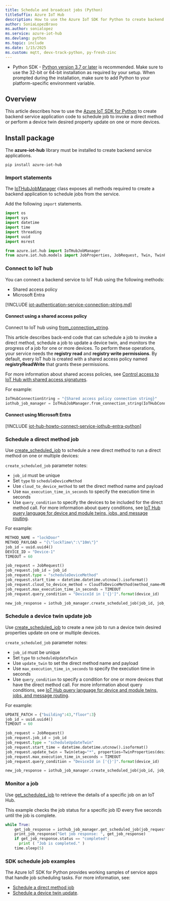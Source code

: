 ```yaml
---
title: Schedule and broadcast jobs (Python)
titleSuffix: Azure IoT Hub
description: How to use the Azure IoT SDK for Python to create backend service application code for job scheduling.
author: SoniaLopezBravo
ms.author: sonialopez
ms.service: azure-iot-hub
ms.devlang: python
ms.topic: include
ms.date: 1/15/2025
ms.custom: mqtt, devx-track-python, py-fresh-zinc
---
```


  * Python SDK - [Python version 3.7 or later](https://www.python.org/downloads/) is recommended. Make sure to use the 32-bit or 64-bit installation as required by your setup. When prompted during the installation, make sure to add Python to your platform-specific environment variable.

## Overview

This article describes how to use the [Azure IoT SDK for Python](https://github.com/Azure/azure-iot-sdk-python) to create backend service application code to schedule job to invoke a direct method or perform a device twin desired property update on one or more devices.

## Install package

The **azure-iot-hub** library must be installed to create backend service applications.

```cmd/sh
pip install azure-iot-hub
```

### Import statements

The [IoTHubJobManager](/python/api/azure-iot-hub/azure.iot.hub.iothubjobmanager) class exposes all methods required to create a backend application to schedule jobs from the service.

Add the following `import` statements.

```python
import os
import sys
import datetime
import time
import threading
import uuid
import msrest

from azure.iot.hub import IoTHubJobManager
from azure.iot.hub.models import JobProperties, JobRequest, Twin, TwinProperties, CloudToDeviceMethod
```

### Connect to IoT hub

You can connect a backend service to IoT Hub using the following methods:

* Shared access policy
* Microsoft Entra

[!INCLUDE [iot-authentication-service-connection-string.md](iot-authentication-service-connection-string.md)]

#### Connect using a shared access policy

Connect to IoT hub using [from_connection_string](/python/api/azure-iot-hub/azure.iot.hub.iothubjobmanager?#azure-iot-hub-iothubjobmanager-from-connection-string).

This article describes back-end code that can schedule a job to invoke a direct method, schedule a job to update a device twin, and monitors the progress of a job for one or more devices. To perform these operations, your service needs the **registry read** and **registry write permissions**. By default, every IoT hub is created with a shared access policy named **registryReadWrite** that grants these permissions.

For more information about shared access policies, see [Control access to IoT Hub with shared access signatures](/azure/iot-hub/authenticate-authorize-sas).

For example:

```python
IoTHubConnectionString = "{Shared access policy connection string}"
iothub_job_manager = IoTHubJobManager.from_connection_string(IoTHubConnectionString)
```

#### Connect using Microsoft Entra

[!INCLUDE [iot-hub-howto-connect-service-iothub-entra-python](iot-hub-howto-connect-service-iothub-entra-dotnet.md)]

### Schedule a direct method job

Use [create_scheduled_job](/python/api/azure-iot-hub/azure.iot.hub.iothubjobmanager?#azure-iot-hub-iothubjobmanager-create-scheduled-job) to schedule a new direct method to run a direct method on one or multiple devices:

`create_scheduled_job` parameter notes:

* `job_id` must be unique
* Set `type` to `scheduleDeviceMethod`
* Use `cloud_to_device_method` to set the direct method name and payload
* Use `max_execution_time_in_seconds` to specify the execution time in seconds
* Use `query_condition` to specify the devices to be included for the direct method call. For more information about query conditions, see [IoT Hub query language for device and module twins, jobs, and message routing](/azure/iot-hub/iot-hub-devguide-query-language).

For example:

```python
METHOD_NAME = "lockDoor"
METHOD_PAYLOAD = "{\"lockTime\":\"10m\"}"
job_id = uuid.uuid4()
DEVICE_ID = "Device-1"
TIMEOUT = 60

job_request = JobRequest()
job_request.job_id = job_id
job_request.type = "scheduleDeviceMethod"
job_request.start_time = datetime.datetime.utcnow().isoformat()
job_request.cloud_to_device_method = CloudToDeviceMethod(method_name=METHOD_NAME, payload=METHOD_PAYLOAD)
job_request.max_execution_time_in_seconds = TIMEOUT
job_request.query_condition = "DeviceId in ['{}']".format(device_id)

new_job_response = iothub_job_manager.create_scheduled_job(job_id, job_request)
```

### Schedule a device twin update job

Use [create_scheduled_job](/python/api/azure-iot-hub/azure.iot.hub.iothubjobmanager?#azure-iot-hub-iothubjobmanager-create-scheduled-job) to create a new job to run a device twin desired properties update on one or multiple devices.

`create_scheduled_job` parameter notes:

* `job_id` must be unique
* Set `type` to `scheduleUpdateTwin`
* Use `update_twin` to set the direct method name and payload
* Use `max_execution_time_in_seconds` to specify the execution time in seconds
* Use `query_condition` to specify a condition for one or more devices that have the direct method call. For more information about query conditions, see [IoT Hub query language for device and module twins, jobs, and message routing](/azure/iot-hub/iot-hub-devguide-query-language).

For example:

```python
UPDATE_PATCH = {"building":43,"floor":3}
job_id = uuid.uuid4()
TIMEOUT = 60

job_request = JobRequest()
job_request.job_id = job_id
job_request.type = "scheduleUpdateTwin"
job_request.start_time = datetime.datetime.utcnow().isoformat()
job_request.update_twin = Twin(etag="*", properties=TwinProperties(desired=UPDATE_PATCH))
job_request.max_execution_time_in_seconds = TIMEOUT
job_request.query_condition = "DeviceId in ['{}']".format(device_id)

new_job_response = iothub_job_manager.create_scheduled_job(job_id, job_request)
```

### Monitor a job

Use [get_scheduled_job](/python/api/azure-iot-hub/azure.iot.hub.iothubjobmanager?#azure-iot-hub-iothubjobmanager-get-scheduled-job) to retrieve the details of a specific job on an IoT Hub.

This example checks the job status for a specific job ID every five seconds until the job is complete.

```python
while True:
    get_job_response = iothub_job_manager.get_scheduled_job(job_request.job_id)
    print_job_response("Get job response: ", get_job_response)
    if get_job_response.status == "completed":
      print ( "Job is completed." )
    time.sleep(5)
```

### SDK schedule job examples

The Azure IoT SDK for Python provides working samples of service apps that handle job scheduling tasks. For more information, see:

* [Schedule a direct method job](https://github.com/Azure/azure-iot-hub-python/blob/8c8f315e8b26c65c5517541a7838a20ef8ae668b/samples/iothub_job_manager_method_sample.py)
* [Schedule a device twin update](https://github.com/Azure/azure-iot-hub-python/blob/8c8f315e8b26c65c5517541a7838a20ef8ae668b/samples/iothub_job_manager_twin_update_sample.py).

